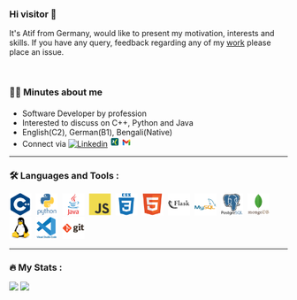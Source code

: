 ### Hi visitor 👋

It's Atif from Germany, would like to present my motivation, interests and skills. If you have any query, feedback regarding any of my [work](https://github.com/atifkarim?tab=repositories) please place an issue.

<!-- profile view counter -->

<p align="center"><img src="https://komarev.com/ghpvc/?username=atifkarim&style=flat-square&color=blue" alt=""></p>

<!-- About me -->

### :man_technologist: Minutes about me

<!-- - Inviting to visit my [Portfolio](https://atifkarim.github.io/) -->
- Software Developer by profession <img src="https://media.giphy.com/media/WUlplcMpOCEmTGBtBW/giphy.gif" height="17" width="20">
- Interested to discuss on C++, Python and Java
- English(C2), German(B1), Bengali(Native)
- Connect via [![Linkedin](https://i.stack.imgur.com/gVE0j.png)](https://www.linkedin.com/in/md-atif-bin-karim/) [![xing](images/icons8-xing-18.png)](https://www.xing.com/profile/MDATIFBIN_KARIM/cv) <a href="mailto:atif0902082@gmail.com"><img src=images/icons8-gmail-16.png></a>
 <!-- <a href="https://www.linkedin.com/in/md-atif-bin-karim/"><img src="https://img.shields.io/badge/LinkedIn-blue?style=for-the-badge&logo=linkedin&logoColor=white" alt="LinkedIn Badge" height="20" width="80"></a>
<a href="https://www.xing.com/profile/MDATIFBIN_KARIM/cv"><img src="https://img.shields.io/badge/xing-%23006567.svg?style=for-the-badge&logo=xing&logoColor=white" alt="Xing Badge" height="20" width="80"></a> -->

<!-- Language & Tools -->
---

### :hammer_and_wrench: Languages and Tools :

<p>
<img src="https://github.com/devicons/devicon/blob/master/icons/cplusplus/cplusplus-plain.svg" title="C++" alt="C++" width="40" height="40"/>&nbsp;
<img src="https://github.com/devicons/devicon/blob/master/icons/python/python-original-wordmark.svg" title="Python" alt="Python" width="40" height="40"/>&nbsp;
<img src="https://github.com/devicons/devicon/blob/master/icons/java/java-original-wordmark.svg" title="Java" alt="Java" width="40" height="40"/>&nbsp;
<img src="https://github.com/devicons/devicon/blob/master/icons/javascript/javascript-original.svg" title="JavaScript" alt="JavaScript" width="40" height="40"/>&nbsp;
<img src="https://github.com/devicons/devicon/blob/master/icons/css3/css3-plain-wordmark.svg"  title="CSS3" alt="CSS" width="40" height="40"/>&nbsp;
<img src="https://github.com/devicons/devicon/blob/master/icons/html5/html5-original.svg" title="HTML5" alt="HTML" width="40" height="40"/>&nbsp;
<img src="https://github.com/devicons/devicon/blob/master/icons/flask/flask-original-wordmark.svg"  title="flask" alt="flask" width="40" height="40"/>&nbsp;
<img src="https://github.com/devicons/devicon/blob/master/icons/mysql/mysql-original-wordmark.svg" title="MySQL"  alt="MySQL" width="40" height="40"/>&nbsp;
<img src="https://github.com/devicons/devicon/blob/master/icons/postgresql/postgresql-original-wordmark.svg" title="postgresql" alt="postgresql" width="40" height="40"/>&nbsp;
<img src="https://github.com/devicons/devicon/blob/master/icons/mongodb/mongodb-original-wordmark.svg" title="mongodb" alt="mongodb" width="40" height="40"/>&nbsp;
<img src="https://github.com/devicons/devicon/blob/master/icons/linux/linux-original.svg"  title="linux" alt="linux" width="40" height="40"/>&nbsp;
<img src="https://github.com/devicons/devicon/blob/master/icons/vscode/vscode-original-wordmark.svg"  title="vscode" alt="vscode" width="40" height="40"/>&nbsp;
<img src="https://github.com/devicons/devicon/blob/master/icons/git/git-original-wordmark.svg" title="Git" **alt="Git" width="40" height="40"/>&nbsp;
</p>

<!-- github status -->
---

### :fire: My Stats :

<p>
  <img height="180em" src="https://github-readme-stats.vercel.app/api?username=atifkarim&show_icons=true&hide_border=true&&count_private=true&include_all_commits=true" />

  <img height="180em" src="https://github-readme-stats.vercel.app/api/top-langs/?username=atifkarim&count_private=true&show_icons=true&hide_border=true&layout=compact&langs_count=20&hide=jupyter-notebook"/>
</p>
